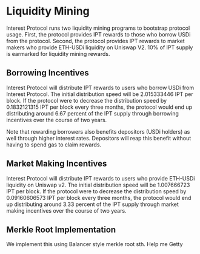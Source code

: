 # Liquidity Mining

Interest Protocol runs two liquidity mining programs to bootstrap protocol usage. First, the protocol provides IPT rewards to those who borrow USDi from the protocol. Second, the protocol provides IPT rewards to market makers who provide ETH-USDi liquidity on Uniswap V2. 10% of IPT supply is earmarked for liquidity mining rewards.


## Borrowing Incentives

Interest Protocol will distribute IPT rewards to users who borrow USDi from Interest Protocol. The initial distribution speed will be 2.015333446 IPT per block. If the protocol were to decrease the distribution speed by 0.1832121315 IPT per block every three months, the protocol would end up distributing around 6.67 percent of the IPT supply through borrowing incentives over the course of two years.

Note that rewarding borrowers also benefits depositors (USDi holders) as well through higher interest rates. Depositors will reap this benefit without having to spend gas to claim rewards.


## Market Making Incentives

Interest Protocol will distribute IPT rewards to users who provide ETH-USDi liquidity on Uniswap v2. The initial distribution speed will be 1.007666723 IPT per block. If the protocol were to decrease the distribution speed by 0.09160606573 IPT per block every three months, the protocol would end up distributing around 3.33 percent of the IPT supply through market making incentives over the course of two years.


## Merkle Root Implementation
We implement this using Balancer style merkle root sth. Help me Getty
